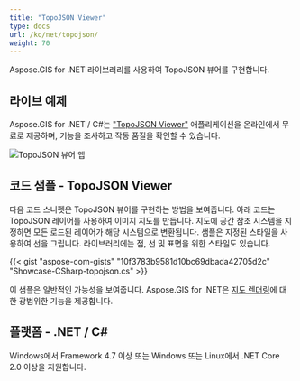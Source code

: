 ```yaml
---
title: "TopoJSON Viewer"
type: docs
url: /ko/net/topojson/
weight: 70
---
```


Aspose.GIS for .NET 라이브러리를 사용하여 TopoJSON 뷰어를 구현합니다.

## **라이브 예제**

Aspose.GIS for .NET / C#는 ["TopoJSON Viewer"](https://products.aspose.app/gis/viewer/topojson) 애플리케이션을 온라인에서 무료로 제공하며, 기능을 조사하고 작동 품질을 확인할 수 있습니다.

![TopoJSON 뷰어 앱](viewer.png)

## **코드 샘플 - TopoJSON Viewer**

다음 코드 스니펫은 TopoJSON 뷰어를 구현하는 방법을 보여줍니다. 아래 코드는 TopoJSON 레이어를 사용하여 이미지 지도를 만듭니다. 지도에 공간 참조 시스템을 지정하면 모든 로드된 레이어가 해당 시스템으로 변환됩니다.
샘플은 지정된 스타일을 사용하여 선을 그립니다. 라이브러리에는 점, 선 및 표면을 위한 스타일도 있습니다.

{{< gist "aspose-com-gists" "10f3783b9581d10bc69dbada42705d2c" "Showcase-CSharp-topojson.cs" >}}

이 샘플은 일반적인 가능성을 보여줍니다. Aspose.GIS for .NET은 [지도 렌더링](https://docs.aspose.com/gis/net/map-rendering/)에 대한 광범위한 기능을 제공합니다.

## **플랫폼 - .NET / C#**

Windows에서 Framework 4.7 이상 또는 Windows 또는 Linux에서 .NET Core 2.0 이상을 지원합니다.
